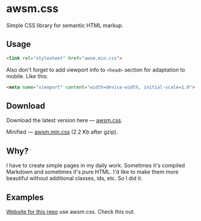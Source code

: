# awsm.css

Simple CSS library for semantic HTML markup.

## Usage

```html
<link rel="stylesheet" href="awsm.min.css">
```

Also don't forget to add viewport info to `<head>` section for adaptation to mobile. Like this:

```html
<meta name="viewport" content="width=device-width, initial-scale=1.0">
```

## Download

Download the latest version here — [awsm.css](https://raw.githubusercontent.com/Duzij/awsm.css/1.0/example/css/awsm.css).

Minified — [awsm.min.css](https://raw.githubusercontent.com/Duzij/awsm.css/1.0/example/css/awsm.min.css) (2.2 Kb after gzip).

## Why?

I have to create simple pages in my daily work. Sometimes it's compiled Markdown and sometimes it's pure HTML. I'd like to make them more beautiful without additional classes, ids, etc. So I did it.

## Examples

[Website for this repo]([https://igoradamenko.github.io/awsm.css/](https://igoradamenko.com/awsm.css/v2/index.html)) use awsm.css. Check this out.
